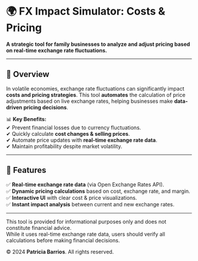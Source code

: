 # 🌍 FX Impact Simulator: Costs & Pricing  

**A strategic tool for family businesses to analyze and adjust pricing based on real-time exchange rate fluctuations.**  

---

## 📌 Overview  

In volatile economies, exchange rate fluctuations can significantly impact **costs and pricing strategies**. This tool **automates** the calculation of price adjustments based on live exchange rates, helping businesses make **data-driven pricing decisions**.  

📊 **Key Benefits:**  
✔ Prevent financial losses due to currency fluctuations.  
✔ Quickly calculate **cost changes & selling prices**.  
✔ Automate price updates with **real-time exchange rate data**.  
✔ Maintain profitability despite market volatility.  

---

## 🚀 Features  

✅ **Real-time exchange rate data** (via Open Exchange Rates API).  
✅ **Dynamic pricing calculations** based on cost, exchange rate, and margin.  
✅ **Interactive UI** with clear cost & price visualizations.  
✅ **Instant impact analysis** between current and new exchange rates.  

---

This tool is provided for informational purposes only and does not constitute financial advice.  
While it uses real-time exchange rate data, users should verify all calculations before making financial decisions.  

© 2024 **Patricia Barrios**. All rights reserved.

